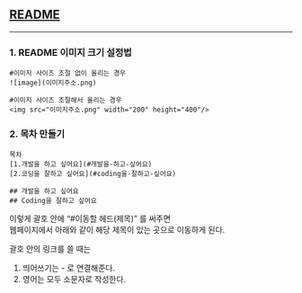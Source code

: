 ## [README](https://heropy.blog/2017/09/30/markdown/)


---
### 1. README 이미지 크기 설정법
```
#이미지 사이즈 조절 없이 올리는 경우
![image](이미지주소.png)

#이미지 사이즈 조절해서 올리는 경우
<img src="이미지주소.png" width="200" height="400"/>
```

### 2. 목차 만들기
```
목차
[1.개발을 하고 싶어요](#개발을-하고-싶어요)
[2.코딩을 잘하고 싶어요](#coding을-잘하고-싶어요)

## 개발을 하고 싶어요
## Coding을 잘하고 싶어요
```
이렇게 괄호 안에 “#이동할 헤드(제목)” 를 써주면  
웹페이지에서 아래와 같이 해당 제목이 있는 곳으로 이동하게 된다.  

괄호 안의 링크를 쓸 때는
1. 띄어쓰기는 - 로 연결해준다. 
2. 영어는 모두 소문자로 작성한다.  
